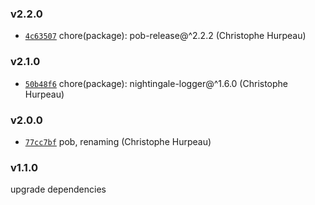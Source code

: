 ### v2.2.0

- [`4c63507`](https://github.com/alpjs/alauda/commit/4c635075134d0d540f766cea1c3f4ee0e7fc17c8) chore(package): pob-release@^2.2.2 (Christophe Hurpeau)

### v2.1.0

- [`50b48f6`](https://github.com/alpjs/alauda/commit/50b48f66d1062eb2c6bc3c4aa485d1004a45be03) chore(package): nightingale-logger@^1.6.0 (Christophe Hurpeau)

### v2.0.0

- [`77cc7bf`](https://github.com/alpjs/alauda/commit/77cc7bf35f349835b975a53af06a90d8298df15f) pob, renaming (Christophe Hurpeau)

### v1.1.0

upgrade dependencies
